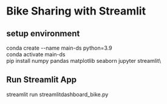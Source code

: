 # Bike Sharing with Streamlit
## setup environment
conda create --name main-ds python=3.9\
conda activate main-ds\
pip install numpy pandas matplotlib seaborn jupyter streamlit\

## Run Streamlit App
streamlit run streamlitdashboard_bike.py
